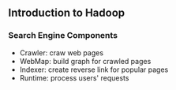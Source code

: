 ## Introduction to Hadoop

### Search Engine Components
- Crawler: craw web pages
- WebMap: build graph for crawled pages
- Indexer: create reverse link for popular pages
- Runtime: process users' requests
